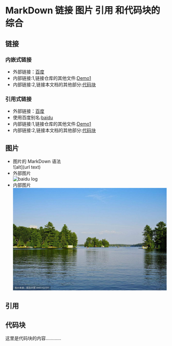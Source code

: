 # MarkDown 链接 图片 引用 和代码块的综合

## 链接
### 内嵌式链接
- 外部链接：[百度](http://www.baidu.com)  
- 内部链接:1,链接仓库的其他文件:[Demo1](Demo1.md)
- 内部链接:2,链接本文档的其他部分:[代码块](Demo4.md#代码块)

### 引用式链接

- 外部链接：[百度]  
- 使用百度别名:[baidu]
- 内部链接:1,链接仓库的其他文件:[Demo1]
- 内部链接:2,链接本文档的其他部分:[代码块]


## 图片

- 图片的 MarkDown 语法  
    ![alt](url text)  
- 外部图片  
![baidu log](https://www.baidu.com/img/bd_logo1.png "百度LOGO")  
- 内部图片  
![风景图](images/timg.jpg)  

## 引用

## 代码块

这里是代码块的内容…………

<!--- 下面是本文档中用到的链接 -->
[百度]:http://www.baidu.com
[baidu]:http://www.baidu.com
[Demo1]:Demo1.md
[代码块]:Demo4.md#代码块
